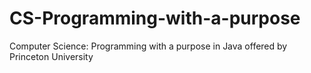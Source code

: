 # CS-Programming-with-a-purpose
Computer Science: Programming with a purpose in Java offered by Princeton University
